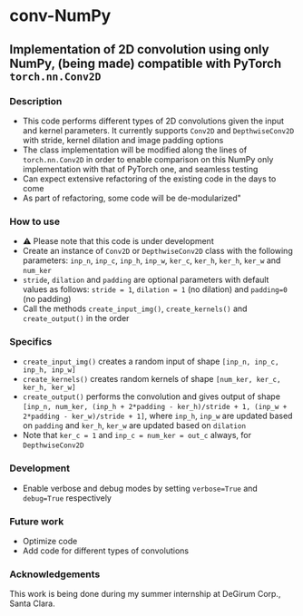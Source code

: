 # conv-NumPy
## Implementation of 2D convolution using only NumPy, (being made) compatible with PyTorch `torch.nn.Conv2D`

### Description
* This code performs different types of 2D convolutions given the input and kernel parameters. It currently supports `Conv2D` and `DepthwiseConv2D` with stride, kernel dilation and image padding options
* The class implementation will be modified along the lines of `torch.nn.Conv2D` in order to enable comparison on this NumPy only implementation with that of PyTorch one, and seamless testing
* Can expect extensive refactoring of the existing code in the days to come
* As part of refactoring, some code will be de-modularized"

### How to use
* :warning: Please note that this code is under development
* Create an instance of `Conv2D` or `DepthwiseConv2D` class with the following parameters: `inp_n`, `inp_c`, `inp_h`, `inp_w`, `ker_c`, `ker_h`, `ker_h`, `ker_w` and `num_ker`
* `stride`, `dilation` and `padding` are optional parameters with default values as follows: `stride = 1`, `dilation = 1` (no dilation) and `padding=0` (no padding)
* Call the methods `create_input_img()`, `create_kernels()` and `create_output()` in the order

### Specifics
* `create_input_img()` creates a random input of shape `[inp_n, inp_c, inp_h, inp_w]`
* `create_kernels()` creates random kernels of shape `[num_ker, ker_c, ker_h, ker_w]`
* `create_output()` performs the convolution and gives output of shape `[inp_n, num_ker, (inp_h + 2*padding - ker_h)/stride + 1, (inp_w + 2*padding - ker_w)/stride + 1]`, where `inp_h`, `inp_w` are updated based on `padding` and `ker_h`, `ker_w` are updated based on `dilation`
* Note that `ker_c = 1` and `inp_c = num_ker = out_c` always, for `DepthwiseConv2D`
### Development
* Enable verbose and debug modes by setting `verbose=True` and `debug=True` respectively

### Future work
* Optimize code
* Add code for different types of convolutions

### Acknowledgements
This work is being done during my summer internship at DeGirum Corp., Santa Clara.
